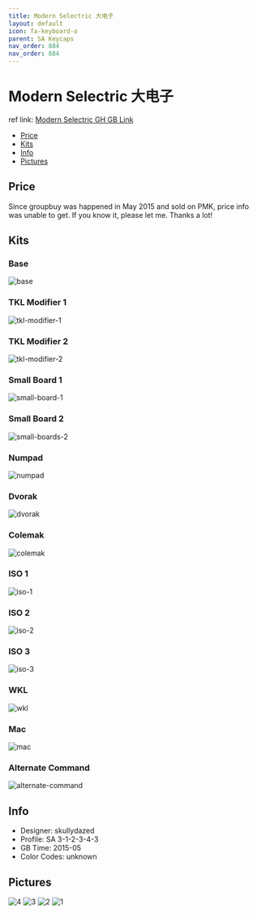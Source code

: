 ```yaml
---
title: Modern Selectric 大电子
layout: default
icon: fa-keyboard-o
parent: SA Keycaps
nav_order: 884
nav_order: 884
---
```


# Modern Selectric 大电子

ref link: [Modern Selectric GH GB Link](https://geekhack.org/index.php?topic=72254.0)

* [Price](#price)
* [Kits](#kits)
* [Info](#info)
* [Pictures](#pictures)


## Price  
Since groupbuy was happened in May 2015 and sold on PMK, price info was unable to get. If you know it, please let me. Thanks a lot!


## Kits
### Base
<img src="{{ 'assets/images/sa-keycaps/modernselectric/kits_pics/base.png' | relative_url }}" alt="base" class="image featured">

### TKL Modifier 1
<img src="{{ 'assets/images/sa-keycaps/modernselectric/kits_pics/tkl-modifier-1.png' | relative_url }}" alt="tkl-modifier-1" class="image featured">

### TKL Modifier 2
<img src="{{ 'assets/images/sa-keycaps/modernselectric/kits_pics/tkl-modifier-2.png' | relative_url }}" alt="tkl-modifier-2" class="image featured">

### Small Board 1
<img src="{{ 'assets/images/sa-keycaps/modernselectric/kits_pics/small-board-1.png' | relative_url }}" alt="small-board-1" class="image featured">

### Small Board 2
<img src="{{ 'assets/images/sa-keycaps/modernselectric/kits_pics/small-boards-2.png' | relative_url }}" alt="small-boards-2" class="image featured">

### Numpad
<img src="{{ 'assets/images/sa-keycaps/modernselectric/kits_pics/numpad.png' | relative_url }}" alt="numpad" class="image featured">

### Dvorak
<img src="{{ 'assets/images/sa-keycaps/modernselectric/kits_pics/dvorak.png' | relative_url }}" alt="dvorak" class="image featured">

### Colemak
<img src="{{ 'assets/images/sa-keycaps/modernselectric/kits_pics/colemak.png' | relative_url }}" alt="colemak" class="image featured">

### ISO 1
<img src="{{ 'assets/images/sa-keycaps/modernselectric/kits_pics/iso-1.png' | relative_url }}" alt="iso-1" class="image featured">

### ISO 2
<img src="{{ 'assets/images/sa-keycaps/modernselectric/kits_pics/iso-2.png' | relative_url }}" alt="iso-2" class="image featured">

### ISO 3
<img src="{{ 'assets/images/sa-keycaps/modernselectric/kits_pics/iso-3.png' | relative_url }}" alt="iso-3" class="image featured">

### WKL
<img src="{{ 'assets/images/sa-keycaps/modernselectric/kits_pics/wkl.png' | relative_url }}" alt="wkl" class="image featured">

### Mac
<img src="{{ 'assets/images/sa-keycaps/modernselectric/kits_pics/mac.png' | relative_url }}" alt="mac" class="image featured">

### Alternate Command
<img src="{{ 'assets/images/sa-keycaps/modernselectric/kits_pics/alternate-command.png' | relative_url }}" alt="alternate-command" class="image featured">


## Info
* Designer: skullydazed
* Profile: SA 3-1-2-3-4-3
* GB Time: 2015-05
* Color Codes: unknown  


## Pictures
<img src="{{ 'assets/images/sa-keycaps/modernselectric/rendering_pics/4.jpg' | relative_url }}" alt="4" class="image featured">
<img src="{{ 'assets/images/sa-keycaps/modernselectric/rendering_pics/3.jpg' | relative_url }}" alt="3" class="image featured">
<img src="{{ 'assets/images/sa-keycaps/modernselectric/rendering_pics/2.jpg' | relative_url }}" alt="2" class="image featured">
<img src="{{ 'assets/images/sa-keycaps/modernselectric/rendering_pics/1.jpg' | relative_url }}" alt="1" class="image featured">
